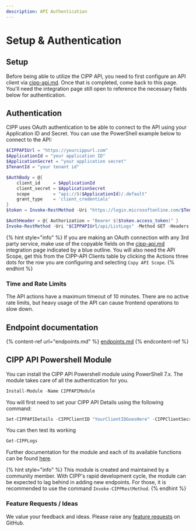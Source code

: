 ```yaml
---
description: API Authentication
---
```


# Setup & Authentication

## Setup

Before being able to utilize the CIPP API, you need to first configure an API client via [cipp-api.md](../user-documentation/cipp/integrations/cipp-api.md "mention"). Once that is completed, come back to this page. You'll need the integration page still open to reference the necessary fields below for authentication.

## Authentication

CIPP uses OAuth authentication to be able to connect to the API using your Application ID and Secret. You can use the PowerShell example below to connect to the API:

```powershell
$CIPPAPIUrl = "https://yourcippurl.com"
$ApplicationId = "your application ID"
$ApplicationSecret = "your application secret"
$TenantId = "your tenant id"

$AuthBody = @{
    client_id     = $ApplicationId
    client_secret = $ApplicationSecret
    scope         = "api://$($ApplicationId)/.default"
    grant_type    = 'client_credentials'
}
$token = Invoke-RestMethod -Uri "https://login.microsoftonline.com/$TenantId/oauth2/v2.0/token" -Method POST -Body $AuthBody

$AuthHeader = @{ Authorization = "Bearer $($token.access_token)" }
Invoke-RestMethod -Uri "$CIPPAPIUrl/api/ListLogs" -Method GET -Headers $AuthHeader -ContentType "application/json"

```

{% hint style="info" %}
If you are making an OAuth connection with any 3rd party service, make use of the copyable fields on the [cipp-api.md](../user-documentation/cipp/integrations/cipp-api.md "mention") integration page indicated by a blue outline. You will also need the API Scope, get this from the CIPP-API Clients table by clicking the Actions three dots for the row you are configuring and selecting `Copy API Scope`.
{% endhint %}

### Time and Rate Limits

The API actions have a maximum timeout of 10 minutes. There are no active rate limits, but heavy usage of the API can cause frontend operations to slow down.

## Endpoint documentation

{% content-ref url="endpoints.md" %}
[endpoints.md](endpoints.md)
{% endcontent-ref %}

## CIPP API Powershell Module

You can install the CIPP API Powershell module using PowerShell 7.x. The module takes care of all the authentication for you.

```powershell
Install-Module -Name CIPPAPIModule
```

You will first need to set your CIPP API Details using the following command:

```powershell
Set-CIPPAPIDetails -CIPPClientID "YourClientIDGoesHere" -CIPPClientSecret "YourClientSecretGoesHere" -CIPPAPIUrl "https://your.cipp.apiurl" -TenantID "YourTenantID"
```

You can then test its working

```powershell
Get-CIPPLogs
```

Further documentation for the module and each of its available functions can be found [here](https://github.com/BNWEIN/CIPPAPIModule/).

{% hint style="info" %}
This module is created and maintained by a community member. With CIPP's rapid development cycle, the module can be expected to lag behind in adding new endpoints. For those, it is recommended to use the command `Invoke-CIPPRestMethod`.
{% endhint %}

### Feature Requests / Ideas

We value your feedback and ideas. Please raise any [feature requests](https://github.com/KelvinTegelaar/CIPP/issues/new?assignees=\&labels=enhancement%2Cno-priority\&projects=\&template=feature.yml\&title=%5BFeature+Request%5D%3A+) on GitHub.
